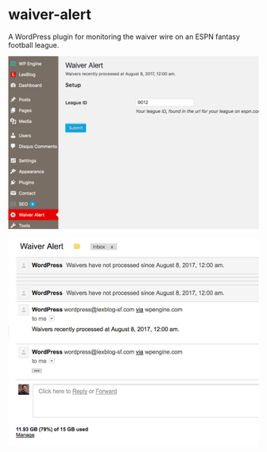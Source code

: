 # waiver-alert
A WordPress plugin for monitoring the waiver wire on an ESPN fantasy football league.

![Alt text](https://github.com/scofennell/waiver-alert/blob/master/screenshots/dashboard.jpg?raw=true "Dashboard")

![Alt text](https://github.com/scofennell/waiver-alert/blob/master/screenshots/email.jpg?raw=true "Email")
